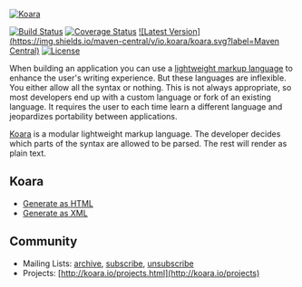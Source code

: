 <!-- HEADER -->
[![Koara](http://www.koara.io/logo.png)](http://www.koara.io)

[![Build Status](https://img.shields.io/travis/koara/koara-java.svg)](https://travis-ci.org/koara/koara-java)
[![Coverage Status](https://img.shields.io/coveralls/koara/koara-java.svg)](https://coveralls.io/github/koara/koara-java?branch=master)
[![Latest Version](https://img.shields.io/maven-central/v/io.koara/koara.svg?label=Maven Central)](http://search.maven.org/#search%7Cga%7C1%7Ckoara)
[![License](https://img.shields.io/badge/License-Apache%202.0-blue.svg)](https://github.com/koara/koara-java/blob/master/LICENSE)
<!-- HEADER -->

When building an application you can use a [lightweight markup language](https://en.wikipedia.org/wiki/Lightweight_markup_language) to enhance the user's writing experience. But these languages are inflexible. You either allow all the syntax or nothing. 
This is not always appropriate, so most developers end up with a custom language or fork of an existing language. It requires the user to 
each time learn a different language and jeopardizes portability between applications.</p>

[Koara](http://www.koara.io) is a modular lightweight markup language. The developer decides which parts of the syntax are 
allowed to be parsed. The rest will render as plain text.

## Koara
- [Generate as HTML](https://github.com/koara/koara-java/tree/master/koara-html5)
- [Generate as XML](https://github.com/koara/koara-java/tree/master/koara-xml)

<!-- FOOTER -->
## Community
- Mailing Lists: [archive](http://groups.google.com/group/koara-users/topics), [subscribe](mailto:koara-users+subscribe@googlegroups.com), [unsubscribe](mailto:koara-users+unsubscribe@googlegroups.com)
- Projects: [http://koara.io/projects.html](http://koara.io/projects)
<!-- FOOTER -->

  